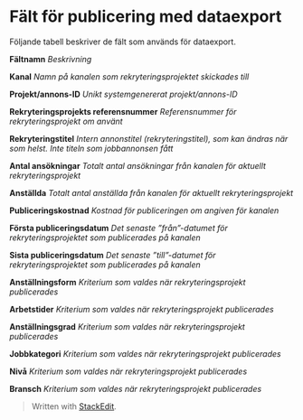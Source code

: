 # Fält för publicering med dataexport

Följande tabell beskriver de fält som används för dataexport.

**Fältnamn** 
*Beskrivning*

**Kanal**
*Namn på kanalen som rekryteringsprojektet skickades till*

**Projekt/annons-ID**
*Unikt systemgenererat projekt/annons-ID*

**Rekryteringsprojekts referensnummer**
*Referensnummer för rekryteringsprojekt om använt*

**Rekryteringstitel**
*Intern annonstitel (rekryteringstitel), som kan ändras när som helst. Inte titeln som jobbannonsen fått*

**Antal ansökningar**
*Totalt antal ansökningar från kanalen för aktuellt rekryteringsprojekt*

**Anställda**
*Totalt antal anställda från kanalen för aktuellt rekryteringsprojekt*

**Publiceringskostnad**
*Kostnad för publiceringen om angiven för kanalen*

**Första publiceringsdatum**
*Det senaste ”från”-datumet för rekryteringsprojektet som publicerades på kanalen*

**Sista publiceringsdatum**
*Det senaste ”till”-datumet för rekryteringsprojektet som publicerades på kanalen*

**Anställningsform**
*Kriterium som valdes när rekryteringsprojekt publicerades*

**Arbetstider**
*Kriterium som valdes när rekryteringsprojekt publicerades*

**Anställningsgrad**
*Kriterium som valdes när rekryteringsprojekt publicerades*

**Jobbkategori**
*Kriterium som valdes när rekryteringsprojekt publicerades*

**Nivå**
*Kriterium som valdes när rekryteringsprojekt publicerades*

**Bransch**
*Kriterium som valdes när rekryteringsprojekt publicerades*


> Written with [StackEdit](https://stackedit.io/).
<!--stackedit_data:
eyJoaXN0b3J5IjpbMTUyMTIyNDgwOF19
-->